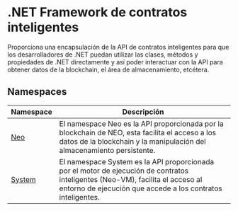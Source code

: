 # .NET Framework de contratos inteligentes

Proporciona una encapsulación de la API de contratos inteligentes para que los desarrolladores de .NET puedan utilizar las clases, métodos y propiedades de .NET directamente y así poder interactuar con la API para obtener datos de la blockchain, el área de almacenamiento, etcétera.

## Namespaces

| Namespace | Descripción |
| --------- | ----------- |
| [Neo](dotnet/Neo.md) | El namespace Neo es la API proporcionada por la blockchain de NEO, esta facilita el acceso a los datos de la blockchain y la manipulación del almacenamiento persistente. |
| [System](dotnet/System.md) | El namespace System es la API proporcionada por el motor de ejecución de contratos inteligentes (Neo-VM), facilita el acceso al entorno de ejecución que accede a los contratos inteligentes. |
